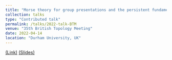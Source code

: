 ```yaml
---
title: "Morse theory for group presentations and the persistent fundamental group"
collection: talks
type: "Contributed talk"
permalink: /talks/2022-talk-BTM
venue: "35th British Topology Meeting"
date: 2022-04-14
location: "Durham University, UK"
---
```


[(Link)](https://www.maths.dur.ac.uk/users/dirk.schuetz/BTM35.html)
[(Slides)](https://ximenafernandez.github.io/reveal.js-presentations/slides/Persistent_pi1.html#/)




